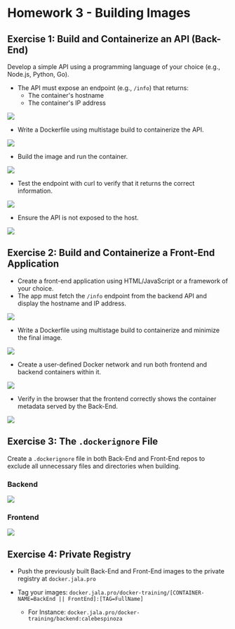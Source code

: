 # Homework 3 - Building Images

## Exercise 1: Build and Containerize an API (Back-End)

Develop a simple API using a programming language of your choice (e.g., Node.js, Python, Go).

- The API must expose an endpoint (e.g., `/info`) that returns:
  - The container's hostname
  - The container's IP address

![](../../images/h3_e1-1.png)

- Write a Dockerfile using multistage build to containerize the API.

![](../../images/h3_e1-2.png)

- Build the image and run the container.

![](../../images/h3_e1-3.png)

- Test the endpoint with curl to verify that it returns the correct information.

![](../../images/h3_e1-5.png)

- Ensure the API is not exposed to the host.

![](../../images/h3_e1-4.png)

## Exercise 2: Build and Containerize a Front-End Application

- Create a front-end application using HTML/JavaScript or a framework of your choice.
- The app must fetch the `/info` endpoint from the backend API and display the hostname and IP address.

![](../../images/h3_e2-1.png)

- Write a Dockerfile using multistage build to containerize and minimize the final image.

![](../../images/h3_e2-2.png)

- Create a user-defined Docker network and run both frontend and backend containers within it.

![](../../images/h3_e2-3.png)

- Verify in the browser that the frontend correctly shows the container metadata served by the Back-End.

![](../../images/h3_e2-4.png)

## Exercise 3: The `.dockerignore` File

Create a `.dockerignore` file in both Back-End and Front-End repos to exclude all unnecessary files and directories when building.

### Backend

![](../../images/h3_e3-1.png)

### Frontend

![](../../images/h3_e3-2.png)

## Exercise 4: Private Registry

- Push the previously built Back-End and Front-End images to the private registry at `docker.jala.pro`



- Tag your images: `docker.jala.pro/docker-training/[CONTAINER-NAME=BackEnd ||
FrontEnd]:[TAG=FullName]`
  - For Instance: `docker.jala.pro/docker-training/backend:calebespinoza`


